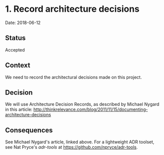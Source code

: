 # 1. Record architecture decisions

Date: 2018-06-12

## Status

Accepted

## Context

We need to record the architectural decisions made on this project.

## Decision

We will use Architecture Decision Records, as described by Michael Nygard
in this article: http://thinkrelevance.com/blog/2011/11/15/documenting-architecture-decisions

## Consequences

See Michael Nygard's article, linked above. For a lightweight ADR toolset,
see Nat Pryce's _adr-tools_ at https://github.com/npryce/adr-tools.
